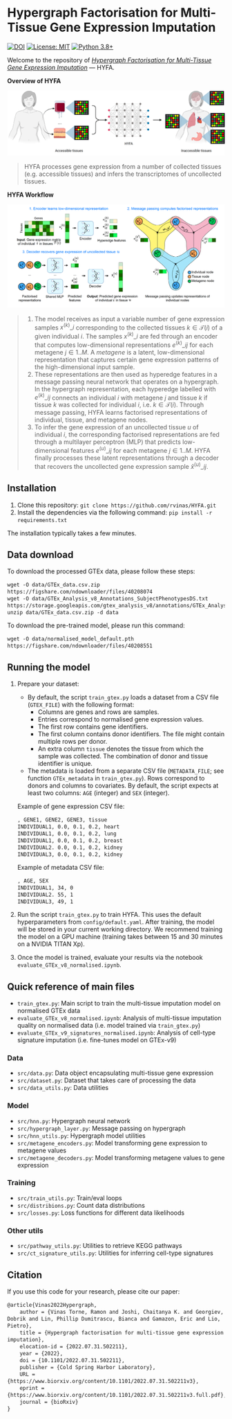 # Hypergraph Factorisation for Multi-Tissue Gene Expression Imputation
[![DOI](https://zenodo.org/badge/513058833.svg)](https://zenodo.org/badge/latestdoi/513058833)
[![License: MIT](https://img.shields.io/badge/License-MIT-yellow.svg)](https://github.com/rvinas/HYFA/blob/main/LICENCE)
[![Python 3.8+](https://img.shields.io/badge/python-3.7+-blue.svg)](https://www.python.org/downloads/release/python-370/)

Welcome to the repository of *[Hypergraph Factorisation for Multi-Tissue Gene Expression Imputation](https://www.biorxiv.org/content/10.1101/2022.07.31.502211)*  — HYFA.

**Overview of HYFA**

![](fig/HYFA_overview.png)
> HYFA processes gene expression from a number of collected tissues (e.g. accessible tissues) and infers the transcriptomes of uncollected tissues.

**HYFA Workflow**

![](fig/model_diagram.png)

> 1. The model receives as input a variable number of gene expression samples $x^{(k)}\_i$ corresponding to the collected tissues $k \in \mathcal{T}(i)$ of a given individual $i$. The samples $x^{(k)}\_i$ are fed through an encoder that computes low-dimensional representations $e^{(k)}\_{ij}$ for each metagene $j \in 1 .. M$. A *metagene* is a latent, low-dimensional representation that captures certain gene expression patterns of the high-dimensional input sample. 
> 2. These representations are then used as hyperedge features in a message passing neural network that operates on a hypergraph. In the hypergraph representation, each hyperedge labelled with $e^{(k)}\_{ij}$ connects an individual $i$ with metagene $j$ and tissue $k$ if tissue $k$ was collected for individual $i$, i.e. $k \in \mathcal{T}(i)$. Through message passing, HYFA learns factorised representations of individual, tissue, and metagene nodes. 
> 3. To infer the gene expression of an uncollected tissue $u$ of individual $i$, the corresponding factorised representations are fed through a multilayer perceptron (MLP) that predicts low-dimensional features $e^{(u)}\_{ij}$ for each metagene $j \in 1 .. M$. HYFA finally processes these latent representations through a decoder that recovers the uncollected gene expression sample $\hat{x}^{(u)}\_{ij}$.


## Installation
1. Clone this repository: ```git clone https://github.com/rvinas/HYFA.git```
2. Install the dependencies via the following command:
```pip install -r requirements.txt```

The installation typically takes a few minutes.

## Data download
To download the processed GTEx data, please follow these steps:
```
wget -O data/GTEx_data.csv.zip https://figshare.com/ndownloader/files/40208074
wget -O data/GTEx_Analysis_v8_Annotations_SubjectPhenotypesDS.txt https://storage.googleapis.com/gtex_analysis_v8/annotations/GTEx_Analysis_v8_Annotations_SubjectPhenotypesDS.txt
unzip data/GTEx_data.csv.zip -d data
```

To download the pre-trained model, please run this command:
```
wget -O data/normalised_model_default.pth https://figshare.com/ndownloader/files/40208551
```

## Running the model
1. Prepare your dataset:
   * By default, the script `train_gtex.py` loads a dataset from a CSV file (`GTEX_FILE`) with the following format:
     * Columns are genes and rows are samples.
     * Entries correspond to normalised gene expression values.
     * The first row contains gene identifiers.
     * The first column contains donor identifiers. The file might contain multiple rows per donor.
     * An extra column `tissue` denotes the tissue from which the sample was collected. The combination of donor and tissue identifier is unique.  
   * The metadata is loaded from a separate CSV file (`METADATA_FILE`; see function `GTEx_metadata` in `train_gtex.py`). Rows correspond to donors and columns to covariates. By default, the script expects at least two columns: `AGE` (integer) and `SEX` (integer). 
   
   
   Example of gene expression CSV file:
     ```
     , GENE1, GENE2, GENE3, tissue
     INDIVIDUAL1, 0.0, 0.1, 0.2, heart
     INDIVIDUAL1, 0.0, 0.1, 0.2, lung
     INDIVIDUAL1, 0.0, 0.1, 0.2, breast
     INDIVIDUAL2. 0.0, 0.1, 0.2, kidney
     INDIVIDUAL3, 0.0, 0.1, 0.2, kidney
     ```
   
   Example of metadata CSV file:
   ```
   , AGE, SEX
   INDIVIDUAL1, 34, 0
   INDIVIDUAL2. 55, 1
   INDIVIDUAL3, 49, 1
   ```

2. Run the script `train_gtex.py` to train HYFA. This uses the default hyperparameters from `config/default.yaml`. After training, the model will be stored in your current working directory. We recommend training the model on a GPU machine (training takes between 15 and 30 minutes on a NVIDIA TITAN Xp).

3. Once the model is trained, evaluate your results via the notebook `evaluate_GTEx_v8_normalised.ipynb`.
<!--- The function `GTEx_v8_normalised_adata` populates an [`AnnData`](https://anndata.readthedocs.io/en/latest/) object. --->

## Quick reference of main files
- `train_gtex.py`: Main script to train the multi-tissue imputation model on normalised GTEx data
- `evaluate_GTEx_v8_normalised.ipynb`: Analysis of multi-tissue imputation quality on normalised data (i.e. model trained via `train_gtex.py`)
- `evaluate_GTEx_v9_signatures_normalised.ipynb`: Analysis of cell-type signature imputation (i.e. fine-tunes model on GTEx-v9)

### Data
- `src/data.py`: Data object encapsulating multi-tissue gene expression
- `src/dataset.py`: Dataset that takes care of processing the data
- `src/data_utils.py`: Data utilities

### Model
- `src/hnn.py`: Hypergraph neural network
- `src/hypergraph_layer.py`: Message passing on hypergraph
- `src/hnn_utils.py`: Hypergraph model utilities
- `src/metagene_encoders.py`: Model transforming gene expression to metagene values
- `src/metagene_decoders.py`: Model transforming metagene values to gene expression

### Training
- `src/train_utils.py`: Train/eval loops
- `src/distribions.py`: Count data distributions
- `src/losses.py`: Loss functions for different data likelihoods

### Other utils
- `src/pathway_utils.py`: Utilities to retrieve KEGG pathways
- `src/ct_signature_utils.py`: Utilities for inferring cell-type signatures

## Citation
If you use this code for your research, please cite our paper:
```
@article{Vinas2022Hypergraph,
	author = {Vinas Torne, Ramon and Joshi, Chaitanya K. and Georgiev, Dobrik and Lin, Phillip Dumitrascu, Bianca and Gamazon, Eric and Lio, Pietro},
	title = {Hypergraph factorisation for multi-tissue gene expression imputation},
	elocation-id = {2022.07.31.502211},
	year = {2022},
	doi = {10.1101/2022.07.31.502211},
	publisher = {Cold Spring Harbor Laboratory},
	URL = {https://www.biorxiv.org/content/10.1101/2022.07.31.502211v3},
	eprint = {https://www.biorxiv.org/content/10.1101/2022.07.31.502211v3.full.pdf},
	journal = {bioRxiv}
}
```
